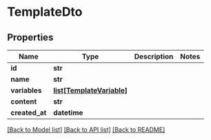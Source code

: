 # TemplateDto

## Properties
Name | Type | Description | Notes
------------ | ------------- | ------------- | -------------
**id** | **str** |  | 
**name** | **str** |  | 
**variables** | [**list[TemplateVariable]**](TemplateVariable) |  | 
**content** | **str** |  | 
**created_at** | **datetime** |  | 

[[Back to Model list]](../README#documentation-for-models) [[Back to API list]](../README#documentation-for-api-endpoints) [[Back to README]](../README)


